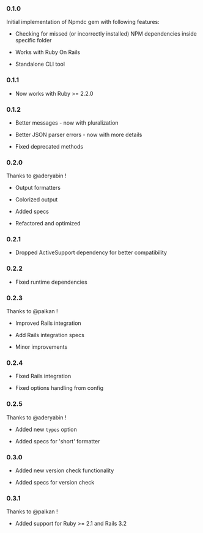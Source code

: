 ### 0.1.0

Initial implementation of Npmdc gem with following features:

* Checking for missed (or incorrectly installed) NPM dependencies inside specific folder

* Works with Ruby On Rails

* Standalone CLI tool


### 0.1.1

* Now works with Ruby >= 2.2.0


### 0.1.2

* Better messages - now with pluralization

* Better JSON parser errors - now with more details

* Fixed deprecated methods


### 0.2.0

Thanks to @aderyabin !

* Output formatters

* Colorized output

* Added specs

* Refactored and optimized


### 0.2.1

* Dropped ActiveSupport dependency for better compatibility


### 0.2.2

* Fixed runtime dependencies


### 0.2.3

Thanks to @palkan !

* Improved Rails integration

* Add Rails integration specs

* Minor improvements


### 0.2.4

* Fixed Rails integration

* Fixed options handling from config


### 0.2.5

Thanks to @aderyabin !

* Added new `types` option

* Added specs for 'short' formatter


### 0.3.0

* Added new version check functionality

* Added specs for version check


### 0.3.1

Thanks to @palkan !

* Added support for Ruby >= 2.1 and Rails 3.2
